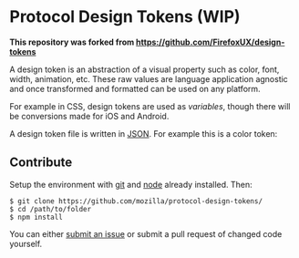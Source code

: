 # Protocol Design Tokens (WIP)

****This repository was forked from https://github.com/FirefoxUX/design-tokens****

A design token is an abstraction of a visual property such as color, font, width, animation, etc. These raw values are language application agnostic and once transformed and formatted can be used on any platform.

For example in CSS, design tokens are used as _variables_, though there will be conversions made for iOS and Android.

A design token file is written in [JSON](http://json.org/). For example this is a color token:

## Contribute

Setup the environment with [git](https://git-scm.com/) and [node](https://nodejs.org/en/) already installed. Then:

```
$ git clone https://github.com/mozilla/protocol-design-tokens/
$ cd /path/to/folder
$ npm install
```

You can either [submit an issue](https://github.com/mozilla/protocol-design-tokens/issues/new) or submit a pull request of changed code yourself.
